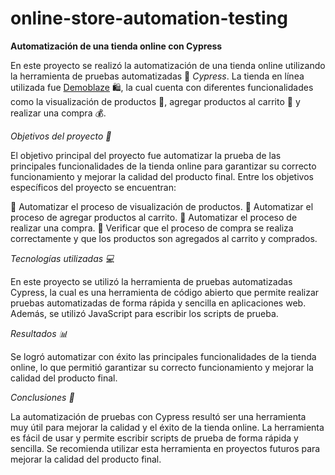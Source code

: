 # online-store-automation-testing

**Automatización de una tienda online con Cypress**

En este proyecto se realizó la automatización de una tienda online utilizando la herramienta de pruebas automatizadas 🔧 *Cypress*. La tienda en línea utilizada fue <u>Demoblaze</u> 🛍️, la cual cuenta con diferentes funcionalidades como la visualización de productos 🌟, agregar productos al carrito 🛒 y realizar una compra 💰.

*Objetivos del proyecto 🎯*

El objetivo principal del proyecto fue automatizar la prueba de las principales funcionalidades de la tienda online para garantizar su correcto funcionamiento y mejorar la calidad del producto final. Entre los objetivos específicos del proyecto se encuentran:

🔹 Automatizar el proceso de visualización de productos.
🔹 Automatizar el proceso de agregar productos al carrito.
🔹 Automatizar el proceso de realizar una compra.
🔹 Verificar que el proceso de compra se realiza correctamente y que los productos son agregados al carrito y comprados.

*Tecnologías utilizadas 💻*

En este proyecto se utilizó la herramienta de pruebas automatizadas Cypress, la cual es una herramienta de código abierto que permite realizar pruebas automatizadas de forma rápida y sencilla en aplicaciones web. Además, se utilizó JavaScript para escribir los scripts de prueba.

*Resultados 📊*

Se logró automatizar con éxito las principales funcionalidades de la tienda online, lo que permitió garantizar su correcto funcionamiento y mejorar la calidad del producto final. 

*Conclusiones 📝*

La automatización de pruebas con Cypress resultó ser una herramienta muy útil para mejorar la calidad y el éxito de la tienda online. La herramienta es fácil de usar y permite escribir scripts de prueba de forma rápida y sencilla. Se recomienda utilizar esta herramienta en proyectos futuros para mejorar la calidad del producto final.

